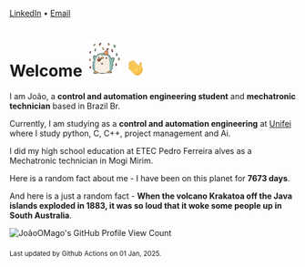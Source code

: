 [LinkedIn](https://www.linkedin.com/in/joão-pedro-gozzoli-b95641301/) &bull;
[Email](joaopedrogozzoli@gmail.com)

# Welcome <img src="happy.gif" height="64px" /> <img src="wave.gif" height="32px" />

I am João, a  **control and automation engineering student** and **mechatronic technician** based in Brazil Br.

Currently, I am studying as a **control and automation engineering** at [Unifei](https://unifei.edu.br) where I study python, C, C++, project management and Ai.

I did my high school education at ETEC Pedro Ferreira alves as a Mechatronic technician in Mogi Mirim.

Here is a random fact about me - I have been on this planet for **7673 days**.

And here is a just a random fact -  **When the volcano Krakatoa off the Java islands exploded in 1883, it was so loud that it woke some people up in South Australia**.

![JoãoOMago's GitHub Profile View Count](https://komarev.com/ghpvc/?username=JoaoOMago)

<sub>Last updated by Github Actions on 01 Jan, 2025.</sub>
